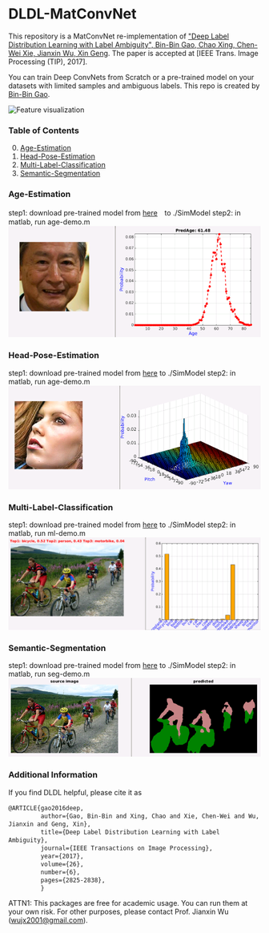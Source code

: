 # DLDL-MatConvNet

This repository is a MatConvNet re-implementation of ["Deep Label Distribution Learning with Label Ambiguity", Bin-Bin Gao, Chao Xing, Chen-Wei Xie, Jianxin Wu, Xin Geng](https://doi.org/10.1109/TIP.2017.2689998). The paper is accepted at [IEEE Trans. Image Processing (TIP), 2017].

You can train Deep ConvNets from Scratch or a pre-trained model on your datasets with limited samples and ambiguous labels. This repo is created by [Bin-Bin Gao](http://lamda.nju.edu.cn/gaobb).

![Feature visualization](http://lamda.nju.edu.cn/gaobb/Projects/DLDL_files/DLDL_LD.png)


### Table of Contents
0. [Age-Estimation](#Age-Estimation)
0. [Head-Pose-Estimation](#Head-Pose-Estimation)
0. [Multi-Label-Classification](#Multi-Label-Classification)
0. [Semantic-Segmentation](#Semantic-Segmentation)

### Age-Estimation
step1: download pre-trained model from [here](https://pan.baidu.com/s/1jIpGy6U)　to ./SimModel
step2: in matlab, run age-demo.m
![result](./images/age-demo.png)

### Head-Pose-Estimation
step1: download pre-trained model from [here](https://pan.baidu.com/s/1jIOSuSA) to ./SimModel
step2: in matlab, run age-demo.m
![result](./images/pose-demo.png)

### Multi-Label-Classification
step1: download pre-trained model from [here](https://pan.baidu.com/s/1kV69uxL) to ./SimModel
step2: in matlab, run ml-demo.m
![result](./images/ml-demo.png)

### Semantic-Segmentation
step1: download pre-trained model from [here](https://pan.baidu.com/s/1pLUhK9P) to ./SimModel
step2: in matlab, run seg-demo.m
![result](./images/seg-demo.png)

### Additional Information
If you find DLDL helpful, please cite it as
```
@ARTICLE{gao2016deep,
         author={Gao, Bin-Bin and Xing, Chao and Xie, Chen-Wei and Wu, Jianxin and Geng, Xin},
         title={Deep Label Distribution Learning with Label Ambiguity},
         journal={IEEE Transactions on Image Processing},
         year={2017},
         volume={26},
         number={6},
         pages={2825-2838}, 
         }
```

ATTN1: This packages are free for academic usage. You can run them at your own risk. For other
purposes, please contact Prof. Jianxin Wu (wujx2001@gmail.com).

